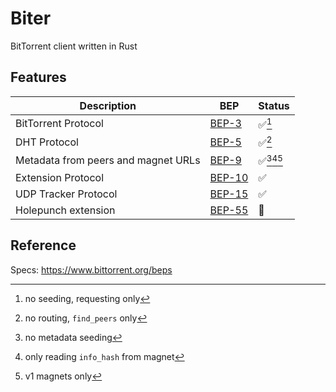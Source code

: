 # Biter

BitTorrent client written in Rust

## Features

| Description                               | BEP                                                       | Status                    |
| ---                                       | ---                                                       | ---                       |
| BitTorrent Protocol                       | [BEP-3](https://www.bittorrent.org/beps/bep_0003.html)    | ✅[^1]                    |
| DHT Protocol                              | [BEP-5](https://www.bittorrent.org/beps/bep_0005.html)    | ✅[^2]                    |
| Metadata from peers and magnet URLs       | [BEP-9](https://www.bittorrent.org/beps/bep_0009.html)    | ✅[^3][^4][^5]            |
| Extension Protocol                        | [BEP-10](https://www.bittorrent.org/beps/bep_0010.html)   | ✅                        |
| UDP Tracker Protocol                      | [BEP-15](https://www.bittorrent.org/beps/bep_0015.html)   | ✅                        |
| Holepunch extension                       | [BEP-55](https://www.bittorrent.org/beps/bep_0055.html)   | 🚧                        |

[^1]: no seeding, requesting only
[^2]: no routing, `find_peers` only
[^3]: no metadata seeding
[^4]: only reading `info_hash` from magnet
[^5]: v1 magnets only

## Reference

Specs: https://www.bittorrent.org/beps
